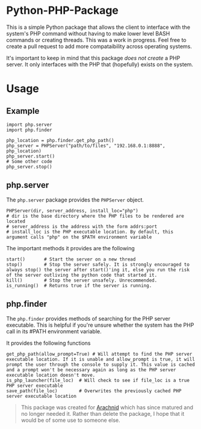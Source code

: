 # Python-PHP-Package

This is a simple Python package that allows the client to interface with the system's PHP command without having to make lower level BASH commands or creating threads. This was a work in progress. Feel free to create a pull request to add more compataibility across operating systems.

It's important to keep in mind that this package *does not create* a PHP server. It only interfaces with the PHP that (hopefully) exists on the system.

# Usage
## Example
```python3
import php.server
import php.finder

php_location = php.finder.get_php_path()
php_server = PHPServer("path/to/files", "192.168.0.1:8888", php_location)
php_server.start()
# Some other code
php_server.stop()
```

## php.server
The `php.server` package provides the `PHPServer` object.
```  
PHPServer(dir, server_address, install_loc="php")
# dir is the base directory where the PHP files to be rendered are located
# server_address is the address with the form addrs:port 
# install_loc is the PHP executable location. By default, this argument calls "php" on the $PATH environment variable
```

The important methods it provides are the following
```
start()       # Start the server on a new thread
stop()        # Stop the server safely. It is strongly encouraged to always stop() the server after start()'ing it, else you run the risk of the server outliving the python code that started it.
kill()        # Stop the server unsafely. Unrecommended.
is_running()  # Returns true if the server is running.
```


## php.finder
The `php.finder` provides methods of searching for the PHP server executable. This is helpful if you're unsure whether the system has the PHP call in its #PATH environment variable.

It provides the following functions
```
get_php_path(allow_prompt=True) # Will attempt to find the PHP server executable location. If it is unable and allow_prompt is true, it will prompt the user through the console to supply it. This value is cached and a prompt won't be necessary again as long as the PHP server executable location doesn't move.
is_php_launcher(file_loc)  # Will check to see if file_loc is a true PHP server executable
save_path(file_loc)        # Overwrites the previously cached PHP server executable location
```

> This package was created for [Arachnid](https://github.com/jake-bickle/Arachnid) which has since matured and no longer needed it. Rather than delete the package, I hope that it would be of some use to someone else.

